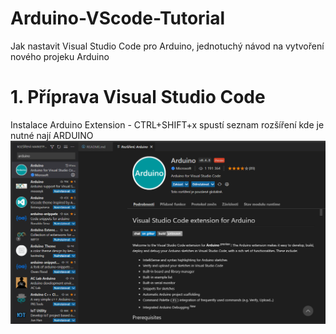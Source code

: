 # Arduino-VScode-Tutorial
 Jak nastavit Visual Studio Code pro Arduino, jednotuchý návod na vytvoření nového projeku Arduino

 # 1. Příprava Visual Studio Code
 Instalace Arduino Extension - CTRL+SHIFT+x spustí seznam rozšíření kde je nutné nají ARDUINO
 ![Photo](./media/pic1.png)
